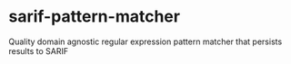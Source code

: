 # sarif-pattern-matcher
Quality domain agnostic regular expression pattern matcher that persists results to SARIF
